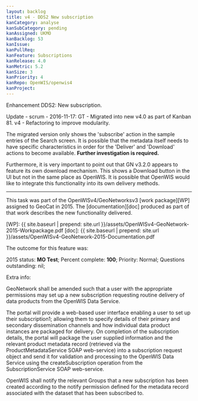 ```yaml
---
layout: backlog
title: v4 - DDS2 New subscription
kanCategory: analyse
kanSubCategory: pending
kanAssigned: UKMO
kanBacklog: 53
kanIssue:
kanPullReq:
kanFeature: Subscriptions
kanRelease: 4.0
kanMetric: 5.2
kanSize: 3
kanPriority: 4
kanRepo: OpenWIS/openwis4
kanProject:
---
```

Enhancement DDS2: New subscription.

Update - scrum - 2016-11-17: GT - Migrated into new v4.0 as part of Kanban 81. v4 - Refactoring to improve modularity.

The migrated version only shows the 'subscribe' action in the sample entries of the Search screen. It is possible that the metadata itself needs to have specific characteristics in order for the 'Deliver' and 'Download' actions to become available.  **Further investigation is required.**

Furthermore, it is very important to point out that GN v3.2.0 appears to feature its own download mechanism.  This shows a Download button in the UI but not in the same place as OpenWIS.  It is possible that OpenWIS would like to integrate this functionality into its own delivery methods.

---

This task was part of the OpenWISv4/GeoNetworksv3 [work package][WP] assigned to GeoCat in 2015.  The [documentation][doc] produced as part of that work describes the new functionality delivered.

[WP]: {{ site.baseurl | prepend: site.url }}/assets/OpenWISv4-GeoNetwork-2015-Workpackage.pdf
[doc]: {{ site.baseurl | prepend: site.url }}/assets/OpenWISv4-GeoNetwork-2015-Documentation.pdf

The outcome for this feature was:

2015 status: **MO Test**; Percent complete: **100**; Priority: Normal; Questions outstanding: nil;

Extra info:

GeoNetwork shall be amended such that a user with the appropriate permissions may set up a new subscription requesting routine delivery of data products from the OpenWIS Data Service.

The portal will provide a web-based user interface enabling a user to set up their subscription1; allowing them to specify details of their primary and secondary dissemination channels and how individual data product instances are packaged for delivery. On completion of the subscription details, the portal will package the user supplied information and the relevant product metadata record (retrieved via the ProductMetadataService SOAP web-service) into a subscription request object and send it for validation and processing to the OpenWIS Data Service using the createSubscription operation from the SubscriptionService SOAP web-service.

OpenWIS shall notify the relevant Groups that a new subscription has been created according to the notify permission defined for the metadata record associated with the dataset that has been subscribed to.
